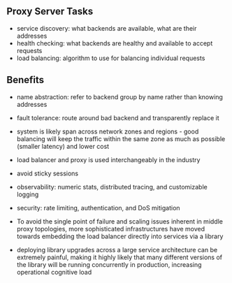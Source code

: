 ## Proxy Server Tasks

- service discovery: what backends are available, what are their addresses
- health checking: what backends are healthy and available to accept requests
- load balancing: algorithm to use for balancing individual requests

## Benefits

- name abstraction: refer to backend group by name rather than knowing addresses
- fault tolerance: route around bad backend and transparently replace it
- system is likely span across network zones and regions - good balancing will keep the traffic within the same zone as much as possible (smaller latency) and lower cost

- load balancer and proxy is used interchangeably in the industry
- avoid sticky sessions
- observability: numeric stats, distributed tracing, and customizable logging
- security: rate limiting, authentication, and DoS mitigation
- To avoid the single point of failure and scaling issues inherent in middle proxy topologies, more sophisticated infrastructures have moved towards embedding the load balancer directly into services via a library

- deploying library upgrades across a large service architecture can be extremely painful, making it highly likely that many different versions of the library will be running concurrently in production, increasing operational cognitive load